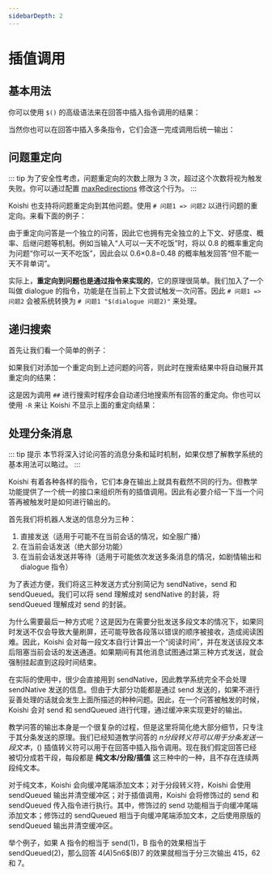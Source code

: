 ```yaml
---
sidebarDepth: 2
---
```


# 插值调用

## 基本用法

你可以使用 `$()` 的高级语法来在回答中插入指令调用的结果：

<panel-view :messages="[
  ['Alice', '# 我的回合，抽卡！ $(lottery)'],
  ['Koishi', '问答已添加，编号为 1201。'],
  ['Alice', '我的回合，抽卡！'],
  ['Koishi', '月之贤者为了测试这瓶药的效果，曾给某只兔子强行灌了一桶。'],
]"/>

当然你也可以在回答中插入多条指令，它们会逐一完成调用后统一输出：

<panel-view :messages="[
  ['Alice', '$(hangman aeiou)&quot;'],
  ['Koishi', '问答已添加，编号为 1202。'],
  ['Alice', '吊死鬼元音开局'],
  ['Koishi', '尝试成功！剩余字母为 ?i?u?e?，已使用的字母为 aeiou，剩余 8 次机会。'],
]"/>

## 问题重定向

::: tip
为了安全性考虑，问题重定向的次数上限为 3 次，超过这个次数将视为触发失败。你可以通过配置 [maxRedirections](./config.md#max-redirections) 修改这个行为。
:::

Koishi 也支持将问题重定向到其他问题。使用 `# 问题1 => 问题2` 以进行问题的重定向。来看下面的例子：

<panel-view :messages="[
  ['Alice', '# 你可以一天不吃饭 但不能一天不背单词 -p 0.6'],
  ['Koishi', '问答已添加，编号为 1203。'],
  ['Alice', '# 人可以一天不吃饭 =&gt; 你可以一天不吃饭 -p 0.8'],
  ['Koishi', '问答已添加，编号为 1204。'],
]"/>

由于重定向问答是一个独立的问答，因此它也拥有完全独立的上下文、好感度、概率、后继问题等机制。例如当输入“人可以一天不吃饭”时，将以 0.8 的概率重定向为问题“你可以一天不吃饭”，因此会以 0.6×0.8=0.48 的概率触发回答“但不能一天不背单词”。

实际上，**重定向到问题也是通过指令来实现的**，它的原理很简单。我们加入了一个叫做 dialogue 的指令，功能是在当前上下文尝试触发一次问答。因此 `# 问题1 => 问题2` 会被系统转换为 `# 问题1 "$(dialogue 问题2)"` 来处理。

## 递归搜索

首先让我们看一个简单的例子：

<panel-view :messages="[
  ['Alice', '# 我可以做什么 抽卡'],
  ['Koishi', '问答已添加，编号为 1205。'],
  ['Alice', '# 我可以做什么 钓鱼'],
  ['Koishi', '问答已添加，编号为 1206。'],
  ['Alice', '## 我可以做什么'],
  ['Koishi', '1206. 钓鱼'],
]"/>

如果我们对添加一个重定向到上述问题的问答，则此时在搜索结果中将自动展开其重定向的结果：

<panel-view :messages="[
  ['Alice', '# 我能做什么 =&gt; 我可以做什么'],
  ['Koishi', '问答已添加，编号为 1207。'],
  ['Alice', '## 我能做什么'],
  ['Koishi', '= 1206. 钓鱼'],
]"/>

这是因为调用 `##` 进行搜索时程序会自动递归地搜索所有回答的重定向。你也可以使用 `-R` 来让 Koishi 不显示上面的重定向结果：

<panel-view :messages="[
  ['Alice', '## 我能做什么 -R'],
  ['Koishi', '1207. $(dialogue 我可以做什么)'],
]"/>

## 处理分条消息

::: tip 提示
本节将深入讨论问答的消息分条和延时机制，如果仅想了解教学系统的基本用法可以略过。
:::

Koishi 有着各种各样的指令，它们本身在输出上就具有截然不同的行为。但教学功能提供了一个统一的接口来组织所有的插值调用。因此有必要介绍一下当一个问答再被触发时是如何进行输出的。

首先我们将机器人发送的信息分为三种：

1. 直接发送（适用于可能不在当前会话的情况，如全服广播）
2. 在当前会话发送（绝大部分功能）
3. 在当前会话发送并等待（适用于可能依次发送多条消息的情况，如剧情输出和 dialogue 指令）

为了表述方便，我们将这三种发送方式分别简记为 sendNative，send 和 sendQueued。我们可以将 send 理解成对 sendNative 的封装，将 sendQueued 理解成对 send 的封装。

为什么需要最后一种方式呢？这是因为在需要分批发送多段文本的情况下，如果同时发送不仅会导致大量刷屏，还可能导致各段落以错误的顺序被接收，造成阅读困难。因此，Koishi 会对每一段文本自行计算出一个“阅读时间”，并在发送该段文本后阻塞当前会话的发送通道。如果期间有其他消息试图通过第三种方式发送，就会强制挂起直到这段时间结束。

在实际的使用中，很少会直接用到 sendNative，因此教学系统完全不会处理 sendNative 发送的信息。但由于大部分功能都是通过 send 发送的，如果不进行妥善处理的话就会发生上面所描述的种种问题。因此，在一个问答被触发的时候，Koishi 会对 send 和 sendQueued 进行代理，通过缓冲来实现更好的输出。

教学问答的输出本身是一个很复杂的过程，但是这里将简化绝大部分细节，只专注于其分条发送的原理。我们已经知道教学问答的 $n 分段转义符可以用于分条发送一段文本，$() 插值转义符可以用于在回答中插入指令调用。现在我们假定回答已经被切分成若干段，每段都是 **纯文本/分段/插值** 这三种中的一种，且不存在连续两段纯文本。

对于纯文本，Koishi 会向缓冲尾端添加文本；对于分段转义符，Koishi 会使用 sendQueued 输出并清空缓冲区；对于插值调用，Koishi 会将修饰过的 send 和 sendQueued 传入指令进行执行。其中，修饰过的 send 功能相当于向缓冲尾端添加文本；修饰过的 sendQueued 相当于向缓冲尾端添加文本，之后使用原版的 sendQueued 输出并清空缓冲区。

举个例子，如果 A 指令的相当于 send(1)，B 指令的效果相当于 sendQueued(2)，那么回答 4$(A)5$n6$(B)7 的效果就相当于分三次输出 415，62 和 7。
